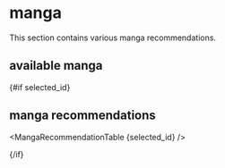 <script>
    import MangaInfoTable from "./MangaInfoTable.svelte";
    import MangaRecommendationTable from "./MangaRecommendationTable.svelte";
    export let data;
    let selected_id = null;
</script>

# manga

This section contains various manga recommendations.

## available manga

<MangaInfoTable data={data.manga_info} bind:selected_id />

{#if selected_id}

## manga recommendations

<MangaRecommendationTable {selected_id} />

{/if}
